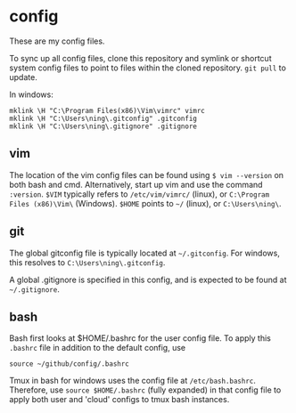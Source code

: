 config
======

These are my config files. 

To sync up all config files, clone this repository and symlink or shortcut system config files to point to files within the cloned repository. `git pull` to update.

In windows: 

```
mklink \H "C:\Program Files(x86)\Vim\vimrc" vimrc
mklink \H "C:\Users\ning\.gitconfig" .gitconfig
mklink \H "C:\Users\ning\.gitignore" .gitignore
```

vim
---

The location of the vim config files can be found using `$ vim --version` on both bash and cmd. Alternatively, start up vim and use the command `:version`. `$VIM` typically refers to `/etc/vim/vimrc/` (linux), or `C:\Program Files (x86)\Vim\` (Windows). `$HOME` points to `~/` (linux), or `C:\Users\ning\`.

git
---

The global gitconfig file is typically located at `~/.gitconfig`. For windows, this resolves to `C:\Users\ning\.gitconfig`.

A global .gitignore is specified in this config, and is expected to be found at `~/.gitignore`.

bash
----

Bash first looks at $HOME/.bashrc for the user config file. To apply this `.bashrc` file in addition to the default config, use

```
source ~/github/config/.bashrc
```

Tmux in bash for windows uses the config file at `/etc/bash.bashrc`. Therefore, use `source $HOME/.bashrc` (fully expanded) in that config file to apply both user and 'cloud' configs to tmux bash instances.
